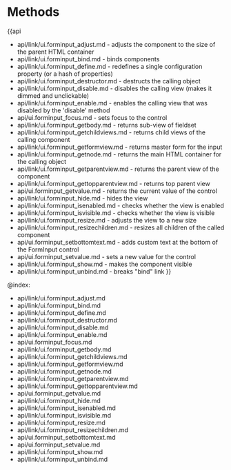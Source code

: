 Methods
=======

{{api
- api/link/ui.forminput_adjust.md - adjusts the component to the size of the parent HTML container
- api/link/ui.forminput_bind.md - binds components
- api/link/ui.forminput_define.md - redefines a single configuration property (or a hash of properties)
- api/link/ui.forminput_destructor.md - destructs the calling object
- api/link/ui.forminput_disable.md - disables the calling view (makes it dimmed and unclickable)
- api/link/ui.forminput_enable.md - enables the calling view that was disabled by the 'disable' method
- api/ui.forminput_focus.md - sets focus to the control
- api/link/ui.forminput_getbody.md - returns sub-view of fieldset
- api/link/ui.forminput_getchildviews.md - returns child views of the calling component
- api/link/ui.forminput_getformview.md - returns master form for the input
- api/link/ui.forminput_getnode.md - returns the main HTML container for the calling object
- api/link/ui.forminput_getparentview.md - returns the parent view of the component
- api/link/ui.forminput_gettopparentview.md - returns top parent view
- api/ui.forminput_getvalue.md - returns the current value of the control
- api/link/ui.forminput_hide.md - hides the view
- api/link/ui.forminput_isenabled.md - checks whether the view is enabled
- api/link/ui.forminput_isvisible.md - checks whether the view is visible
- api/link/ui.forminput_resize.md - adjusts the view to a new size
- api/link/ui.forminput_resizechildren.md - resizes all children of the called component
- api/ui.forminput_setbottomtext.md - adds custom text at the bottom of the FormInput control
- api/ui.forminput_setvalue.md - sets a new value for the control
- api/link/ui.forminput_show.md - makes the component visible
- api/link/ui.forminput_unbind.md - breaks "bind" link
}}

@index:
- api/link/ui.forminput_adjust.md
- api/link/ui.forminput_bind.md
- api/link/ui.forminput_define.md
- api/link/ui.forminput_destructor.md
- api/link/ui.forminput_disable.md
- api/link/ui.forminput_enable.md
- api/ui.forminput_focus.md
- api/link/ui.forminput_getbody.md
- api/link/ui.forminput_getchildviews.md
- api/link/ui.forminput_getformview.md
- api/link/ui.forminput_getnode.md
- api/link/ui.forminput_getparentview.md
- api/link/ui.forminput_gettopparentview.md
- api/ui.forminput_getvalue.md
- api/link/ui.forminput_hide.md
- api/link/ui.forminput_isenabled.md
- api/link/ui.forminput_isvisible.md
- api/link/ui.forminput_resize.md
- api/link/ui.forminput_resizechildren.md
- api/ui.forminput_setbottomtext.md
- api/ui.forminput_setvalue.md
- api/link/ui.forminput_show.md
- api/link/ui.forminput_unbind.md


